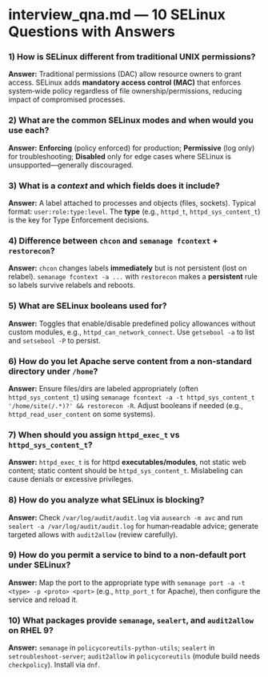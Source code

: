# interview_qna.md — 10 SELinux Questions with Answers

### 1) How is SELinux different from traditional UNIX permissions?
**Answer:** Traditional permissions (DAC) allow resource owners to grant access. SELinux adds **mandatory access control (MAC)** that enforces system‑wide policy regardless of file ownership/permissions, reducing impact of compromised processes.

### 2) What are the common SELinux modes and when would you use each?
**Answer:** **Enforcing** (policy enforced) for production; **Permissive** (log only) for troubleshooting; **Disabled** only for edge cases where SELinux is unsupported—generally discouraged.

### 3) What is a *context* and which fields does it include?
**Answer:** A label attached to processes and objects (files, sockets). Typical format: `user:role:type:level`. The **type** (e.g., `httpd_t`, `httpd_sys_content_t`) is the key for Type Enforcement decisions.

### 4) Difference between `chcon` and `semanage fcontext` + `restorecon`?
**Answer:** `chcon` changes labels **immediately** but is not persistent (lost on relabel). `semanage fcontext -a ...` with `restorecon` makes a **persistent** rule so labels survive relabels and reboots.

### 5) What are SELinux booleans used for?
**Answer:** Toggles that enable/disable predefined policy allowances without custom modules, e.g., `httpd_can_network_connect`. Use `getsebool -a` to list and `setsebool -P` to persist.

### 6) How do you let Apache serve content from a non‑standard directory under `/home`?
**Answer:** Ensure files/dirs are labeled appropriately (often `httpd_sys_content_t`) using `semanage fcontext -a -t httpd_sys_content_t '/home/site(/.*)?' && restorecon -R`. Adjust booleans if needed (e.g., `httpd_read_user_content` on some systems).

### 7) When should you assign `httpd_exec_t` vs `httpd_sys_content_t`?
**Answer:** `httpd_exec_t` is for httpd **executables/modules**, not static web content; static content should be `httpd_sys_content_t`. Mislabeling can cause denials or excessive privileges.

### 8) How do you analyze what SELinux is blocking?
**Answer:** Check `/var/log/audit/audit.log` via `ausearch -m avc` and run `sealert -a /var/log/audit/audit.log` for human‑readable advice; generate targeted allows with `audit2allow` (review carefully).

### 9) How do you permit a service to bind to a non‑default port under SELinux?
**Answer:** Map the port to the appropriate type with `semanage port -a -t <type> -p <proto> <port>` (e.g., `http_port_t` for Apache), then configure the service and reload it.

### 10) What packages provide `semanage`, `sealert`, and `audit2allow` on RHEL 9?
**Answer:** `semanage` in `policycoreutils-python-utils`; `sealert` in `setroubleshoot-server`; `audit2allow` in `policycoreutils` (module build needs `checkpolicy`). Install via `dnf`.
